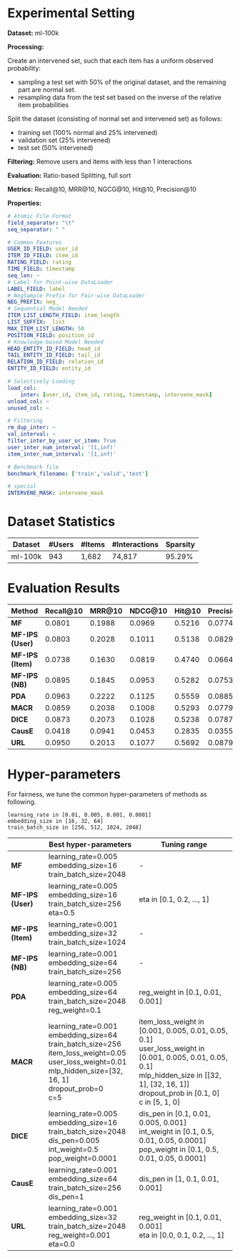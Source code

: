 # Experimental Setting

**Dataset:** ml-100k

**Processing:** 

Create an intervened set, such that each item has a uniform observed probability:
- sampling a test set with 50% of the original dataset, and the remaining part are normal set.
- resampling data from the test set based on the inverse of the relative item probabilities

Split the dataset (consisting of normal set and intervened set) as follows:
- training set (100% normal and 25% intervened)
- validation set (25% intervened)
- test set (50% intervened)

**Filtering:** Remove users and items with less than 1 interactions

**Evaluation:** Ratio-based Splitting, full sort

**Metrics:** Recall@10, MRR@10, NGCG@10, Hit@10, Precision@10

**Properties:**

```yaml
# Atomic File Format
field_separator: "\t"
seq_separator: " "

# Common Features
USER_ID_FIELD: user_id
ITEM_ID_FIELD: item_id
RATING_FIELD: rating
TIME_FIELD: timestamp
seq_len: ~
# Label for Point-wise DataLoader
LABEL_FIELD: label
# NegSample Prefix for Pair-wise DataLoader
NEG_PREFIX: neg_
# Sequential Model Needed
ITEM_LIST_LENGTH_FIELD: item_length
LIST_SUFFIX: _list
MAX_ITEM_LIST_LENGTH: 50
POSITION_FIELD: position_id
# Knowledge-based Model Needed
HEAD_ENTITY_ID_FIELD: head_id
TAIL_ENTITY_ID_FIELD: tail_id
RELATION_ID_FIELD: relation_id
ENTITY_ID_FIELD: entity_id

# Selectively Loading
load_col:
    inter: [user_id, item_id, rating, timestamp, intervene_mask]
unload_col: ~
unused_col: ~

# Filtering
rm_dup_inter: ~
val_interval: ~
filter_inter_by_user_or_item: True
user_inter_num_interval: '[1,inf)'
item_inter_num_interval: '[1,inf)'

# Benchmark file
benchmark_filename: ['train','valid','test']

# special
INTERVENE_MASK: intervene_mask
```

# Dataset Statistics

| Dataset    | #Users | #Items | #Interactions | Sparsity |
| ---------- | ------ | ------ | ------------- | -------- |
| ml-100k    |    943 | 1,682  |   74,817      | 95.29%   |

# Evaluation Results

| Method               | Recall@10 | MRR@10 | NDCG@10 | Hit@10 | Precision@10 |
| -------------------- | --------- | ------ | ------- | ------ | ------------ |
| **MF**               | 0.0801    | 0.1988 | 0.0969  | 0.5216 | 0.0774       |
| **MF-IPS (User)**    | 0.0803    | 0.2028 | 0.1011  | 0.5138 | 0.0829       |
| **MF-IPS (Item)**    | 0.0738    | 0.1630 | 0.0819  | 0.4740 | 0.0664       |
| **MF-IPS (NB)**      | 0.0895    | 0.1845 | 0.0953  | 0.5282 | 0.0753       |
| **PDA**              | 0.0963    | 0.2222 | 0.1125  | 0.5559 | 0.0885       |
| **MACR**             | 0.0859    | 0.2038 | 0.1008  | 0.5293 | 0.0779       |
| **DICE**             | 0.0873    | 0.2073 | 0.1028  | 0.5238 | 0.0787       |
| **CausE**            | 0.0418    | 0.0941 | 0.0453  | 0.2835 | 0.0355       |
| **URL**              | 0.0950    | 0.2013 | 0.1077  | 0.5692 | 0.0879       |

# Hyper-parameters
For fairness, we tune the common hyper-parameters of methods as following. 
```
learning_rate in [0.01, 0.005, 0.001, 0.0001]
embedding_size in [16, 32, 64]
train_batch_size in [256, 512, 1024, 2048]
```

|                      | Best hyper-parameters                                        | Tuning range                                                 |
| -------------------- | ------------------------------------------------------------ | ------------------------------------------------------------ |
| **MF**               | learning_rate=0.005<br />embedding_size=16<br />train_batch_size=2048 |- |
| **MF-IPS (User)**    | learning_rate=0.005<br />embedding_size=16<br />train_batch_size=256<br />eta=0.5 | eta in [0.1, 0.2, ..., 1] |
| **MF-IPS (Item)**    | learning_rate=0.001<br />embedding_size=32<br />train_batch_size=1024 |-  |
| **MF-IPS (NB)**      | learning_rate=0.001<br />embedding_size=64<br />train_batch_size=256 |-  |
| **PDA**              | learning_rate=0.005<br />embedding_size=64<br />train_batch_size=2048<br />reg_weight=0.1 | reg_weight in [0.1, 0.01, 0.001] |
| **MACR**             | learning_rate=0.001<br />embedding_size=64<br />train_batch_size=256<br />item_loss_weight=0.05<br />user_loss_weight=0.01<br />mlp_hidden_size=[32, 16, 1]<br />dropout_prob=0<br />c=5 | item_loss_weight in [0.001, 0.005, 0.01, 0.05, 0.1]<br />user_loss_weight in [0.001, 0.005, 0.01, 0.05, 0.1]<br />mlp_hidden_size in [[32, 1], [32, 16, 1]]<br />dropout_prob in [0.1, 0]<br />c in [5, 1, 0] |
| **DICE**             | learning_rate=0.005<br />embedding_size=16<br />train_batch_size=2048<br />dis_pen=0.005<br />int_weight=0.5<br />pop_weight=0.0001 | dis_pen in [0.1, 0.01, 0.005, 0.001]<br />int_weight in [0.1, 0.5, 0.01, 0.05, 0.0001]<br />pop_weight in [0.1, 0.5, 0.01, 0.05, 0.0001]|
| **CausE**            | learning_rate=0.001<br />embedding_size=64<br />train_batch_size=256<br />dis_pen=1 | dis_pen in [1, 0.1, 0.01, 0.001] |
| **URL**              | learning_rate=0.001<br />embedding_size=32<br />train_batch_size=2048<br />reg_weight=0.001<br />eta=0.0 | reg_weight in [0.1, 0.01, 0.001]<br />eta in [0.0, 0.1, 0.2, ..., 1] |
